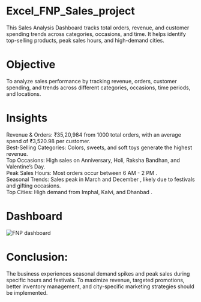 # Excel_FNP_Sales_project
This  Sales Analysis Dashboard tracks total orders, revenue, and customer spending trends across categories, occasions, and time. It helps identify top-selling products, peak sales hours, and high-demand cities.
# Objective 
To analyze sales performance by tracking revenue, orders, customer spending, and trends across different categories, occasions, time periods, and locations.  

# Insights 
Revenue & Orders: ₹35,20,984 from 1000 total orders, with an average spend of ₹3,520.98 per customer.  
Best-Selling Categories: Colors, sweets, and soft toys generate the highest revenue.  
Top Occasions: High sales on Anniversary, Holi, Raksha Bandhan, and Valentine’s Day.  
Peak Sales Hours: Most orders occur between 6 AM - 2 PM .  
Seasonal Trends: Sales peak in March and December , likely due to festivals and gifting occasions.  
Top Cities: High demand from Imphal, Kalvi, and Dhanbad .  
# Dashboard
![FNP dashboard](https://github.com/user-attachments/assets/19ed6134-8964-41dd-8775-1de1cde0f6cf)


# Conclusion: 
The business experiences seasonal demand spikes and peak sales during specific hours and festivals. To maximize revenue, targeted promotions, better inventory management, and city-specific marketing strategies should be implemented.
